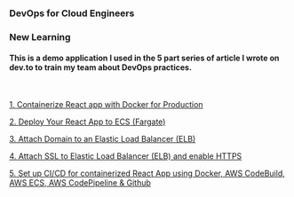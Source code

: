### DevOps for Cloud Engineers

### New Learning

#### This is a demo application I used in the 5 part series of article I wrote on dev.to to train my team about DevOps practices.

&nbsp;
&nbsp;

[1. Containerize React app with Docker for Production](https://dev.to/mubbashir10/containerize-react-app-with-docker-for-production-572b)

[2. Deploy Your React App to ECS (Fargate)](https://dev.to/mubbashir10/deploy-your-react-app-to-ecs-fargate-38p9)

[3. Attach Domain to an Elastic Load Balancer (ELB)](https://dev.to/mubbashir10/attach-domain-to-elastic-load-balancer-elb-3e45)

[4. Attach SSL to Elastic Load Balancer (ELB) and enable HTTPS](https://dev.to/mubbashir10/attach-ssl-to-elastic-load-balancer-elb-and-enable-https-3noi)

[5. Set up CI/CD for containerized React App using Docker, AWS CodeBuild, AWS ECS, AWS CodePipeline & Github](https://dev.to/mubbashir10/set-up-ci-cd-for-containerized-react-app-using-docker-aws-codebuild-aws-ecs-aws-codepipeline-github-2p11)

